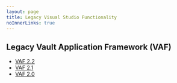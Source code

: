 ```yaml
---
layout: page
title: Legacy Visual Studio Functionality
noInnerLinks: true
---
```


## Legacy Vault Application Framework (VAF)

* [VAF 2.2](VAF2.2/)
* [VAF 2.1](VAF2.1/)
* [VAF 2.0](VAF2.0/)

